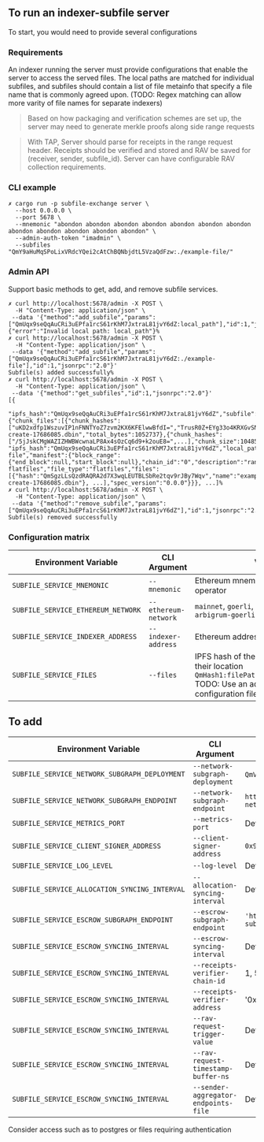 ## To run an indexer-subfile server

To start, you would need to provide several configurations

### Requirements

An indexer running the server must provide configurations that enable the server to access the served files. The local paths are matched for individual subfiles, and subfiles should contain a list of file metainfo that specify a file name that is commonly agreed upon. (TODO: Regex matching can allow more varity of file names for separate indexers)

> Based on how packaging and verification schemes are set up, the server may need to generate merkle proofs along side range requests

> With TAP, Server should parse for receipts in the range request header. Receipts should be verified and stored and RAV be saved for (receiver, sender, subfile_id). Server can have configurable RAV collection requirements.


### CLI example
```
✗ cargo run -p subfile-exchange server \
  --host 0.0.0.0 \
  --port 5678 \
  --mnemonic "abondon abondon abondon abondon abondon abondon abondon abondon abondon abondon abondon abondon" \
  --admin-auth-token "imadmin" \
  --subfiles "QmY9aHuMqSPoLixVRdcYQei2cAtChBQNbjdtL5VzaQdFzw:./example-file/"
```


### Admin API

Support basic methods to get, add, and remove subfile services.

```
✗ curl http://localhost:5678/admin -X POST \    
  -H "Content-Type: application/json" \
 --data '{"method":"add_subfile","params":["QmUqx9seQqAuCRi3uEPfa1rcS61rKhM7JxtraL81jvY6dZ:local_path"],"id":1,"jsonrpc":"2.0"}'
{"error":"Invalid local path: local_path"}%                                                  
✗ curl http://localhost:5678/admin -X POST \
  -H "Content-Type: application/json" \
 --data '{"method":"add_subfile","params":["QmUqx9seQqAuCRi3uEPfa1rcS61rKhM7JxtraL81jvY6dZ:./example-file"],"id":1,"jsonrpc":"2.0"}' 
Subfile(s) added successfully%      
✗ curl http://localhost:5678/admin -X POST \
  -H "Content-Type: application/json" \
 --data '{"method":"get_subfiles","id":1,"jsonrpc":"2.0"}'
[{
  "ipfs_hash":"QmUqx9seQqAuCRi3uEPfa1rcS61rKhM7JxtraL81jvY6dZ","subfile":{"chunk_files":[{"chunk_hashes":["uKD2xdfp1WszuvIP1nFNNTYoZ7zvm2KX6KFElwwBfdI=","TrusR0Z+EYg33o4KRXGvSN910yavCkjD7K3pYImGZaQ="],"chunk_size":1048576,"file_name":"example-create-17686085.dbin","total_bytes":1052737},{"chunk_hashes":["/5jJskCMgWAZIZHWBWcwnaLP8Ax4sOzCq6d9+k2ouE8=",...],"chunk_size":1048576,"file_name":"0017234500.dbin.zst","total_bytes":24817953},...],
"ipfs_hash":"QmUqx9seQqAuCRi3uEPfa1rcS61rKhM7JxtraL81jvY6dZ","local_path":"./example-file","manifest":{"block_range":{"end_block":null,"start_block":null},"chain_id":"0","description":"random flatfiles","file_type":"flatfiles","files":[{"hash":"QmSgzLLsQzdRAQRA2d7X3wqLEUTBLSbRe2tqv9rJBy7Wqv","name":"example-create-17686085.dbin"}, ...],"spec_version":"0.0.0"}}}, ...]%                            
✗ curl http://localhost:5678/admin -X POST \
  -H "Content-Type: application/json" \
 --data '{"method":"remove_subfile","params":["QmUqx9seQqAuCRi3uEPfa1rcS61rKhM7JxtraL81jvY6dZ"],"id":1,"jsonrpc":"2.0"}' 
Subfile(s) removed successfully
```

### Configuration matrix

| Environment Variable                          | CLI Argument                    | Value                                            |
| --------------------------------------------- | ------------------------------- | ------------------------------------------------ |
| `SUBFILE_SERVICE_MNEMONIC`                    | `--mnemonic`                    | Ethereum mnemonic for indexer operator           |
| `SUBFILE_SERVICE_ETHEREUM_NETWORK`            | `--ethereum-network`            | `mainnet`, `goerli`, `arbitrum-one`, `arbigrum-goerli`                              |
| `SUBFILE_SERVICE_INDEXER_ADDRESS`             | `--indexer-address`             | Ethereum address of the indexer              |
| `SUBFILE_SERVICE_FILES`             | `--files`             | IPFS hash of the initial subfiles and their location `QmHash1:filePath1,QmHash2:filePath2` TODO: Use an advanced configuration file for input               |

## To add
| Environment Variable                          | CLI Argument                    | Value                                            |
| --------------------------------------------- | ------------------------------- | ------------------------------------------------ |
| `SUBFILE_SERVICE_NETWORK_SUBGRAPH_DEPLOYMENT` | `--network-subgraph-deployment` | `QmVQrrgeGGHEqRdjAByeLvnNnDMjdt85jZZB5EFZk62JWs` (`mainnet`) |
| `SUBFILE_SERVICE_NETWORK_SUBGRAPH_ENDPOINT`   | `--network-subgraph-endpoint`   | `https://api.thegraph.com/subgraphs/name/graphprotocol/graph-network-mainnet`           |
| `SUBFILE_SERVICE_METRICS_PORT`       | `--metrics-port`       |  Default: `7200`    |
| `SUBFILE_SERVICE_CLIENT_SIGNER_ADDRESS`       | `--client-signer-address`       |  `0x982D10c56b8BBbD6e09048F5c5f01b43C65D5aE0`    |
| `SUBFILE_SERVICE_LOG_LEVEL`       | `--log-level`       |  Default: `info`    |
| `SUBFILE_SERVICE_ALLOCATION_SYNCING_INTERVAL`       | `--allocation-syncing-interval`       |  Default: `120000`    |
| `SUBFILE_SERVICE_ESCROW_SUBGRAPH_ENDPOINT`       | `--escrow-subgraph-endpoint`       |  `'https://api.studio.thegraph.com/proxy/53925/eth-goerli-tap-subgraph/version/latest/'`    |
| `SUBFILE_SERVICE_ESCROW_SYNCING_INTERVAL`       | `--escrow-syncing-interval`       |  Default: `120000`    |
| `SUBFILE_SERVICE_ESCROW_SYNCING_INTERVAL`       | `--receipts-verifier-chain-id`       |  1, 5    |
| `SUBFILE_SERVICE_ESCROW_SYNCING_INTERVAL`       | `--receipts-verifier-address `       |  '0xD46c60558F7960407F4D00098145D77Fd061aD90'    |
| `SUBFILE_SERVICE_ESCROW_SYNCING_INTERVAL`       | `--rav-request-trigger-value`       |  Default: `10000000000000000000`    |
| `SUBFILE_SERVICE_ESCROW_SYNCING_INTERVAL`       | `--rav-request-timestamp-buffer-ns`       |  Default: `1000000000`    |
| `SUBFILE_SERVICE_ESCROW_SYNCING_INTERVAL`       | `--sender-aggregator-endpoints-file`       |  Default: `"aggregators.yaml"`    |

Consider access such as to postgres or files requiring authentication
